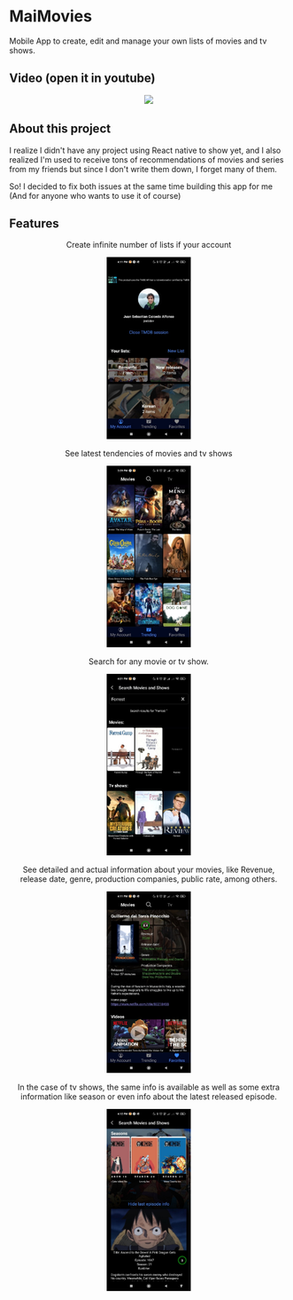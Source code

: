 # MaiMovies

Mobile App to create, edit and manage your own lists of movies and tv shows.

## Video (open it in youtube)

<p align="center">
<a href="https://www.youtube.com/watch?v=-qyklmNkhMY" target="_blank">
<img src="https://img.youtube.com/vi/-qyklmNkhMY/0.jpg">
</a>
</p>

## About this project

I realize I didn't have any project using React native to show yet, and I also realized I'm used to receive tons of recommendations of movies and series from my friends but since I don't write them down, I forget many of them.

So! I decided to fix both issues at the same time building this app for me (And for anyone who wants to use it of course)

## Features

<p align="center">Create infinite number of lists if your account</p>
<p align="center">
<img style="width: 30%" src="./images/screenshot0.jpg" />
</p>

<p align="center">See latest tendencies of movies and tv shows</p>
<p align="center">
<img style="width: 30%" src="./images/screenshot1.jpg" />
</p>

<p align="center">Search for any movie or tv show.</p>
<p align="center">
<img style="width: 30%" src="./images/screenshot2.jpg">
</p>

<p align="center">See detailed and actual information about your movies, like Revenue, release date, genre, production companies, public rate, among others.</p>
<p align="center">
<img style="width: 30%" src="./images/screenshot4.jpg">
</p>

<p align="center">In the case of tv shows, the same info is available as well as some extra information like season or even info about the latest released episode.

</p>
<p align="center">
<img style="width: 30%" src="./images/screenshot3.jpg">
</p>
